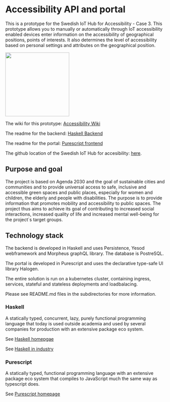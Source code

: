 # Accessibility API and portal
This is a prototype for the Swedish IoT Hub for Accessibility - Case 3. This prototype allows you to manually or automatically through IoT accessibility enabled devices enter information on the accessibility of geographical positions, points of interests. It also determines the level of accessibility based on personal settings and attributes on the geographical position.

<img src="https://github.com/dnulnets/haccessibility/blob/master/doc/webapp.png" width="200" />

The wiki for this prototype: [Accessibility Wiki](https://github.com/dnulnets/haccessibility/wiki)

The readme for the backend: [Haskell Backend](https://github.com/dnulnets/haccessibility/blob/master/backend/README.md)

The readme for the portal: [Purescript frontend](https://github.com/dnulnets/haccessibility/blob/master/portal/README.md)

The github location of the Swedish IoT Hub for accesibility: [here](https://github.com/orgs/iot-for-tillgenglighet/dashboard).

## Purpose and goal
The project is based on Agenda 2030 and the goal of sustainable cities and communities and to provide universal access to safe, inclusive and accessible green spaces and public places, especially for women and children, the elderly and people with disabilities. The purpose is to provide information that promotes mobility and accessibility to public spaces. The project thus aims to achieve its goal of contributing to increased social interactions, increased quality of life and increased mental well-being for the project´s target groups.

## Technology stack
The backend is developed in Haskell and uses Persistence, Yesod webframework and Morpheus graphQL library. The database is PostreSQL.

The portal is developed in Purescript and uses the declarative type-safe UI library Halogen.

The entire solution is run on a kubernetes cluster, containing ingress, services, stateful and stateless deployments and loadbalacing.

Please see README.md files in the subdirectories for more information.

### Haskell
A statically typed, concurrent, lazy, purely functional programming language that today is used outside academia and used by several companies for production with an extensive package eco system.

See [Haskell homepgae](https://www.haskell.org/)

See [Haskell in industry](https://wiki.haskell.org/Haskell_in_industry)

### Purescript
A statically typed, functional programming language with an extensive package eco system that compiles to JavaScript much the same way as typescript does.

See [Purescript homepage](http://www.purescript.org/)
